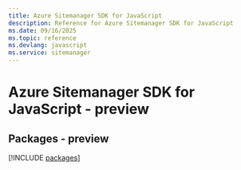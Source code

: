 ```yaml
---
title: Azure Sitemanager SDK for JavaScript
description: Reference for Azure Sitemanager SDK for JavaScript
ms.date: 09/16/2025
ms.topic: reference
ms.devlang: javascript
ms.service: sitemanager
---
```

# Azure Sitemanager SDK for JavaScript - preview
## Packages - preview
[!INCLUDE [packages](sitemanager-index.md)]